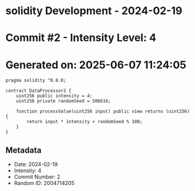 ﻿# solidity Development - 2024-02-19
# Commit #2 - Intensity Level: 4
# Generated on: 2025-06-07 11:24:05
```solidity
pragma solidity ^0.8.0;

contract DataProcessor2 {
    uint256 public intensity = 4;
    uint256 private randomSeed = 506616;

    function processValue(uint256 input) public view returns (uint256) {
        return input * intensity + randomSeed % 100;
    }
}
```
## Metadata
- Date: 2024-02-19
- Intensity: 4
- Commit Number: 2
- Random ID: 2004714205
